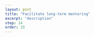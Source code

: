 ```yaml
---
layout: post
title: "Facilitate long-term mentoring"
excerpt: "description"
step: 14
order: 33
---
```


